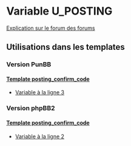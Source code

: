 # Variable U_POSTING
[Explication sur le forum des forums](http://forum.forumactif.com/t294113-listing-des-variables#U_POSTING)
## Utilisations dans les templates
### Version PunBB
#### [Template posting_confirm_code](punbb/posting_confirm_code.md)
* [Variable à la ligne 3](../punbb/posting_confirm_code.tpl#L3)
### Version phpBB2
#### [Template posting_confirm_code](subsilver/posting_confirm_code.md)
* [Variable à la ligne 2](../subsilver/posting_confirm_code.tpl#L2)